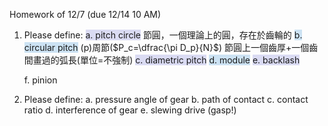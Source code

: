 Homework of 12/7 (due 12/14 10 AM)

1. Please define:
	<span style="background:rgba(74, 82, 199, 0.2)">a. pitch circle</span>
	節圓，一個理論上的圓，存在於齒輪的
<span style="background:rgba(5, 117, 197, 0.2)">	b. circular pitch</span>
	 (p)周節($P_c=\dfrac{\pi D_p}{N}$) 節圓上一個齒厚+一個齒間畫過的弧長(單位=不強制)
	<span style="background:rgba(74, 82, 199, 0.2)">c. diametric pitch</span>
<span style="background:rgba(5, 117, 197, 0.2)">	d. module</span>
	<span style="background:rgba(74, 82, 199, 0.2)">e. backlash</span>
	
	f. pinion

2. Please define:
	a. pressure angle of gear
	b. path of contact
	c. contact ratio
	d. interference of gear
	e. slewing drive (gasp!)